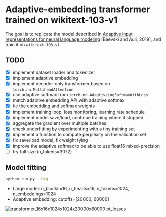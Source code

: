 # Adaptive-embedding transformer trained on wikitext-103-v1

The goal is to replicate the model described in
[Adaptive input representations for neural language modeling](https://arxiv.org/abs/1809.10853) [Baevski and Auli, 2019], and train it on `wikitext-103-v1`.

## TODO

- [x] implement dataset loader and tokenizer
- [x] implement adaptive embedding
- [x] implement decoder-only transformer based on `torch.nn.MultiheadAttention`
- [x] use adaptive softmax from `torch.nn.AdaptiveLogSoftmaxWithLoss`
- [x] match adaptive embedding API with adaptive softmax
- [x] tie the embedding and softmax weights
- [x] implement training loop, loss monitoring, learning rate schedule
- [x] implement model save/load, continue training where it stopped
- [x] aggregate the gradient over multiple batches
- [x] check underfitting by experimenting with a tiny training set
- [x] implement a function to compute perplexity on the validation set
- [x] fix save/load model, fix weight tying
- [x] improve the adaptive softmax to be able to use float16 mixed-precision
- [ ] try full size (n_tokens=3072)

##  Model fitting

```bash
python run.py --big
```

- Large model: n_blocks=16, n_heads=16, n_tokens=1024, n_embeddings=1024
- Adaptive embedding: cutoffs=[20000, 60000]

![transformer_16x16x1024x1024x20000x60000 pt_losses](https://user-images.githubusercontent.com/11065596/225403928-fbf2ff80-475a-4ad1-a6c4-81a3e25d5912.png)

